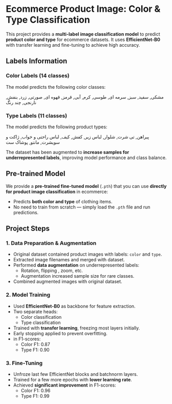 # Ecommerce Product Image: Color & Type Classification

This project provides a **multi-label image classification model** to predict **product color and type** for ecommerce datasets. It uses **EfficientNet-B0** with transfer learning and fine-tuning to achieve high accuracy.

## Labels Information

### Color Labels (14 classes)
The model predicts the following color classes:

مشکی, سفید, سبز, سرمه ای, طوسی, کرم, آبی, قرمز, قهوه ای, صورتی, زرد, بنفش, نارنجی, چند رنگ

### Type Labels (11 classes)
The model predicts the following product types:

پیراهن, تی شرت, شلوار, لباس زیر, کفش, کیف, لباس راحتی و خواب, ژاکت و سویشرت, مانتو, پوشاک ست

The dataset has been augmented to **increase samples for underrepresented labels**, improving model performance and class balance.

## Pre-trained Model

We provide a **pre-trained fine-tuned model** (`.pth`) that you can use **directly for product image classification** in ecommerce:  
- Predicts **both color and type** of clothing items.
- No need to train from scratch — simply load the `.pth` file and run predictions.

## **Project Steps**

### 1. Data Preparation & Augmentation
- Original dataset contained product images with labels: `color` and `type`.
- Extracted image filenames and merged with dataset.
- Performed **data augmentation** on underrepresented labels:
  - Rotation, flipping , zoom, etc.
  - Augmentation increased sample size for rare classes.
- Combined augmented images with original dataset.

### 2. Model Training
- Used **EfficientNet-B0** as backbone for feature extraction.
- Two separate heads:
  - Color classification
  - Type classification
- Trained with **transfer learning**, freezing most layers initially.
- Early stopping applied to prevent overfitting.
- in F1-scores:
  - Color F1: 0.87
  - Type F1: 0.90

### 3. Fine-Tuning
- Unfroze last few EfficientNet blocks and batchnorm layers.
- Trained for a few more epochs with **lower learning rate**.
- Achieved **significant improvement** in F1-scores:
  - Color F1: 0.96
  - Type F1: 0.99



